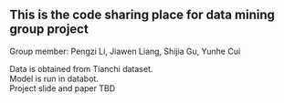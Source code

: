 ## This is the code sharing place for data mining group project
Group member: Pengzi Li, Jiawen Liang, Shijia Gu, Yunhe Cui

Data is obtained from Tianchi dataset.  
Model is run in databot.  
Project slide and paper TBD
